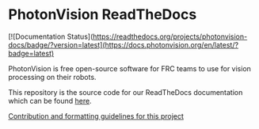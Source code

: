 # PhotonVision ReadTheDocs

[![Documentation Status](https://readthedocs.org/projects/photonvision-docs/badge/?version=latest](https://docs.photonvision.org/en/latest/?badge=latest)

PhotonVision is free open-source software for FRC teams to use for vision processing on their robots.

This repository is the source code for our ReadTheDocs documentation which can be found [here](https://docs.photonvision.org).

[Contribution and formatting guidelines for this project](CONTRIBUTING.md)
